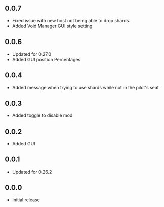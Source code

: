 ## 0.0.7
- Fixed issue with new host not being able to drop shards.
- Added Void Manager GUI style setting.

## 0.0.6
- Updated for 0.27.0
- Added GUI position Percentages

## 0.0.4
- Added message when trying to use shards while not in the pilot's seat

## 0.0.3
- Added toggle to disable mod

## 0.0.2
- Added GUI

## 0.0.1
- Updated for 0.26.2

## 0.0.0
- Initial release